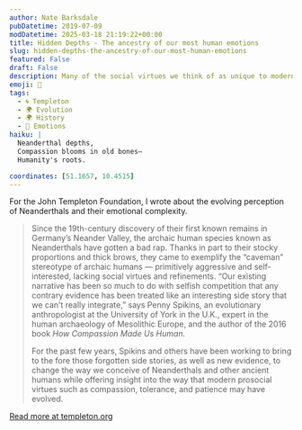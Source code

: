 ```yaml
---
author: Nate Barksdale
pubDatetime: 2019-07-09
modDatetime: 2025-03-18 21:19:22+00:00
title: Hidden Depths - The ancestry of our most human emotions
slug: hidden-depths-the-ancestry-of-our-most-human-emotions
featured: False
draft: False
description: Many of the social virtues we think of as unique to modern humans may have developed far earlier than previously thought.
emoji: 🧬
tags:
  - 🌀 Templeton
  - 🌍 Evolution
  - 🌍 History
  - 👥 Emotions
haiku: |
  Neanderthal depths,
  Compassion blooms in old bones—
  Humanity's roots.

coordinates: [51.1657, 10.4515]
---
```


For the John Templeton Foundation, I wrote about the evolving perception of Neanderthals and their emotional complexity.

> Since the 19th-century discovery of their first known remains in Germany’s Neander Valley, the archaic human species known as Neanderthals have gotten a bad rap. Thanks in part to their stocky proportions and thick brows, they came to exemplify the “caveman” stereotype of archaic humans — primitively aggressive and self-interested, lacking social virtues and refinements. “Our existing narrative has been so much to do with selfish competition that any contrary evidence has been treated like an interesting side story that we can’t really integrate,” says Penny Spikins, an evolutionary anthropologist at the University of York in the U.K., expert in the human archaeology of Mesolithic Europe, and the author of the 2016 book _How Compassion Made Us Human._
>
> For the past few years, Spikins and others have been working to bring to the fore those forgotten side stories, as well as new evidence, to change the way we conceive of Neanderthals and other ancient humans while offering insight into the way that modern prosocial virtues such as compassion, tolerance, and patience may have evolved.

[Read more at templeton.org](https://www.templeton.org/grant/hidden-depths-the-ancestry-of-our-most-human-emotions)
